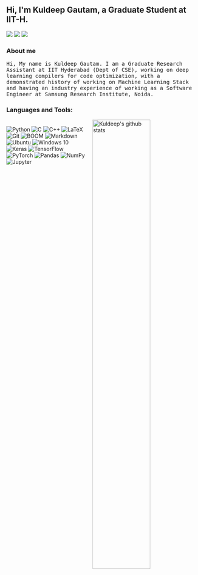 <!-- Your title -->
## Hi, I'm Kuldeep Gautam, a Graduate Student at IIT-H.

<p align="left">
<a href="https://www.linkedin.com/in/kgautam01/"><img src="https://img.shields.io/badge/linkedin-%230077B5.svg?&style=for-the-badge&logo=linkedin&logoColor=white"/></a>
<a href="https://github.com/kgautam01"><img src="https://img.shields.io/badge/github-%23000000.svg?&style=for-the-badge&logo=github&logoColor=white"/></a>
<a href="mailto:kuldeep.gautam075@gmail.com"><img src="https://img.shields.io/badge/gmail-%23d44638.svg?&style=for-the-badge&logo=gmail&logoColor=white"/></a>
</p>

### About me
<p align="left"> <samp>Hi, My name is Kuldeep Gautam. I am a Graduate Research Assistant at IIT Hyderabad (Dept of CSE), working on deep learning compilers for code optimization, with a demonstrated history of working on Machine Learning Stack and having an industry experience of working as a Software Engineer at Samsung Research Institute, Noida.

### Languages and Tools:

<!-- Your github readme stats
You can use this api: https://github.com/anuraghazra/github-readme-stats
-->
<p>
    <img width="55%" align="right" alt="Kuldeep's github stats" src="https://github-readme-stats.vercel.app/api?username=kgautam01&show_icons=true&hide_border=true" />
  </a>
  
  <!-- Your languages and tools. Be careful with the alignment. 
  You can use this sites to get logos: https://www.vectorlogo.zone or https://simpleicons.org/
  -->
  <br />
  	<img alt="Python" src="https://img.shields.io/badge/python%20-%2314354C.svg?&style=for-the-badge&logo=python&logoColor=white"/>
	<img alt="C" src="https://img.shields.io/badge/c%20-%2300599C.svg?&style=for-the-badge&logo=c&logoColor=white"/>
	<img alt="C++" src="https://img.shields.io/badge/c++%20-%2300599C.svg?&style=for-the-badge&logo=c%2B%2B&ogoColor=white"/>
	<img alt="LaTeX" src="https://img.shields.io/badge/latex%20-%23008080.svg?&style=for-the-badge&logo=latex&logoColor=white"/>
	<img alt="Git" src="https://img.shields.io/badge/git%20-%23F05033.svg?&style=for-the-badge&logo=git&logoColor=white"/>
	<img alt="BOOM" src="https://img.shields.io/badge/shell_script%20-%23121011.svg?&style=for-the-badge&logo=gnu-bash&logoColor=white"/>
	<img alt="Markdown" src="https://img.shields.io/badge/markdown-%23000000.svg?&style=for-the-badge&logo=markdown&logoColor=white"/>
	<br />
	<img alt="Ubuntu" src="https://img.shields.io/badge/Ubuntu-E95420?style=for-the-badge&logo=ubuntu&logoColor=white"/>
	<img alt="Windows 10" src="https://img.shields.io/badge/Windows-0078D6?style=for-the-badge&logo=windows&logoColor=white" />
	<br />
  	<img alt="Keras" src="https://img.shields.io/badge/Keras%20-%23D00000.svg?&style=for-the-badge&logo=Keras&logoColor=white"/>
	<img alt="TensorFlow" src="https://img.shields.io/badge/TensorFlow%20-%23FF6F00.svg?&style=for-the-badge&logo=TensorFlow&logoColor=white"/>
	<img alt="PyTorch" src="https://img.shields.io/badge/PyTorch%20-%23EE4C2C.svg?&style=for-the-badge&logo=PyTorch&logoColor=white"/>
	<img alt="Pandas" src="https://img.shields.io/badge/pandas%20-%23150458.svg?&style=for-the-badge&logo=pandas&logoColor=white"/>
	<img alt="NumPy" src="https://img.shields.io/badge/numpy%20-%23013243.svg?&style=for-the-badge&logo=numpy&logoColor=white"/>
  	<img alt="Jupyter" src="https://img.shields.io/badge/Jupyter%20-%23F37626.svg?&style=for-the-badge&logo=Jupyter&logoColor=white"/>
  <br />
</p>
